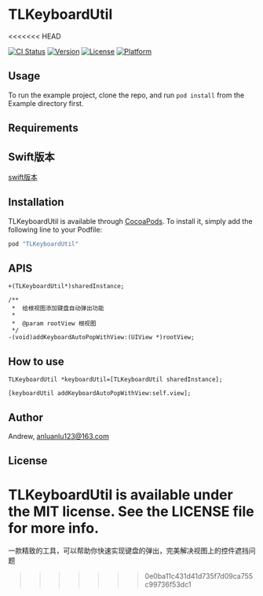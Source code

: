 # TLKeyboardUtil
<<<<<<< HEAD

[![CI Status](http://img.shields.io/travis/Andrew/TLKeyboardUtil.svg?style=flat)](https://travis-ci.org/Andrew/TLKeyboardUtil)
[![Version](https://img.shields.io/cocoapods/v/TLKeyboardUtil.svg?style=flat)](http://cocoapods.org/pods/TLKeyboardUtil)
[![License](https://img.shields.io/cocoapods/l/TLKeyboardUtil.svg?style=flat)](http://cocoapods.org/pods/TLKeyboardUtil)
[![Platform](https://img.shields.io/cocoapods/p/TLKeyboardUtil.svg?style=flat)](http://cocoapods.org/pods/TLKeyboardUtil)

## Usage

To run the example project, clone the repo, and run `pod install` from the Example directory first.

## Requirements

## Swift版本
[swift版本](https://github.com/andrew-anlu/TLKeyboardUtil-Swift)

## Installation

TLKeyboardUtil is available through [CocoaPods](http://cocoapods.org). To install
it, simply add the following line to your Podfile:

```ruby
pod "TLKeyboardUtil"
```


## APIS

```
+(TLKeyboardUtil*)sharedInstance;

/**
 *  给根视图添加键盘自动弹出功能
 *
 *  @param rootView 根视图
 */
-(void)addKeyboardAutoPopWithView:(UIView *)rootView;
```

## How to use

```
TLKeyboardUtil *keyboardUtil=[TLKeyboardUtil sharedInstance];

[keyboardUtil addKeyboardAutoPopWithView:self.view];
```



## Author

Andrew, anluanlu123@163.com

## License

TLKeyboardUtil is available under the MIT license. See the LICENSE file for more info.
=======
一款精致的工具，可以帮助你快速实现键盘的弹出，完美解决视图上的控件遮挡问题
>>>>>>> 0e0ba11c431d41d735f7d09ca755c99736f53dc1
